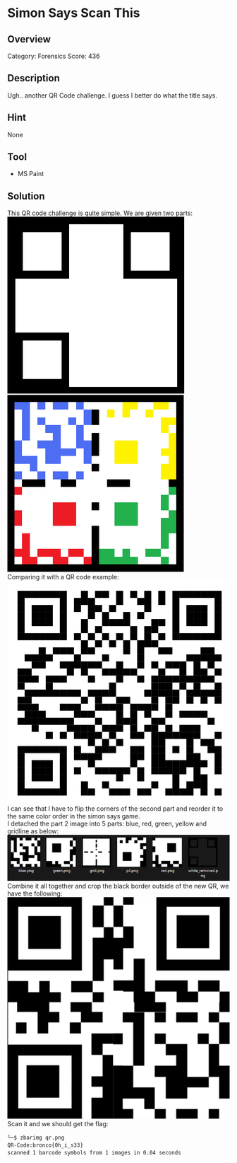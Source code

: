 # Simon Says Scan This #
 
## Overview ##
 
Category: Forensics
Score: 436
 
## Description ##
 
Ugh.. another QR Code challenge. I guess I better do what the title says.

## Hint ##

None

## Tool ##
- MS Paint

## Solution ##
This QR code challenge is quite simple. We are given two parts:  
![P1](image/og/qr_code_p1.png)    
![P2](image/og/qr_code_p2.png)  
Comparing it with a QR code example:  
![example](image/og/scanme.png)  
I can see that I have to flip the corners of the second part and reorder it to the same color order in the simon says game.   
I detached the part 2 image into 5 parts: blue, red, green, yellow and gridline as below:  
![Parts](image/og/shot.png)  
Combine it all together and crop the black border outside of the new QR, we have the following:  
![Final](image/og/qr.png)  
Scan it and we should get the flag:  
```bash
└─$ zbarimg qr.png
QR-Code:bronco{0h_i_s33}
scanned 1 barcode symbols from 1 images in 0.04 seconds
```








